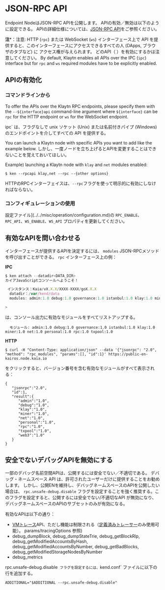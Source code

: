 # JSON-RPC API

Endpoint NodeはJSON-RPC APIを公開します。 APIの有効／無効は以下のように設定できる。 APIの詳細仕様については、[JSON-RPC API](../../../references/json-rpc/klay/account-created)をご参照ください。

**注**\*：注意: HTTP (`rpc`) または WebSocket (`ws`) インターフェース上で API を提供すると、このインターフェースにアクセスできるすべての人 (DApps, ブラウザのタブなど) に
アクセス権が与えられます。 どのAPI（
）を有効にするかは注意してください。 By default, Klaytn enables all APIs over the IPC (`ipc`) interface but for `rpc` and `ws` required modules have to be explicitly enabled.

## APIの有効化 <a id="enabling-apis"></a>

### コマンドラインから<a id="from-commandline"></a>

To offer the APIs over the Klaytn RPC endpoints, please specify them with the `--${interface}api`
command-line argument where `${interface}` can be `rpc` for the HTTP endpoint or `ws` for the WebSocket endpoint.

ipc\` は、フラグなしで unix ソケット (Unix) または名前付きパイプ (Windows) のエンドポイントを介してすべての API を提供する。

You can launch a Klaytn node with specific APIs you want to add like the example below. しかし、一度ノードを立ち上げるとAPIを変更することはできないことを覚えておいてほしい。

Example) launching a Klaytn node with `klay` and `net` modules enabled:

```shell
$ ken --rpcapi klay,net --rpc --{other options}
```

HTTPのRPCインターフェイスは、`--rpc`フラグを使って明示的に有効にしなければならない。

### コンフィギュレーションの使用<a id="using-configuration"></a>

設定ファイル](../../misc/operation/configuration.md)の `RPC_ENABLE`、`RPC_API`、`WS_ENABLE`、`WS_API` プロパティを更新してください。

## 有効なAPIを問い合わせる<a id="querying-enabled-apis"></a>

インターフェースが提供するAPIを決定するには、 `modules` JSON-RPCメソッドを呼び出すことができる。
`rpc` インターフェース上の例：

**IPC**

```javascript
$ ken attach --datadir<DATA_DIR>
カイアJavaScriptコンソールへようこそ！

 インスタンス：Kaia/vX.X.X/XXXX-XXXX/goX.X.X
  datadir：/var/kend/data
  modules: admin:1.0 debug:1.0 governance:1.0 istanbul:1.0 klay:1.0 miner:1.0 net:1.0 personal:1.0 rpc:1.0 txpool:1.0

>
```

は、コンソール出力に有効なモジュールをすべてリストアップする。

```
  モジュール: admin:1.0 debug:1.0 governance:1.0 istanbul:1.0 klay:1.0 miner:1.0 net:1.0 personal:1.0 rpc:1.0 txpool:1.0
```

**HTTP**

```shell
$ curl -H "Content-Type: application/json" --data '{"jsonrpc": "2.0", "method": "rpc_modules", "params":[], "id":1}' https://public-en-kairos.node.kaia.io
```

をクリックすると、バージョン番号を含む有効なモジュールがすべて表示される：

```
{
   "jsonrpc":"2.0",
   "id":1,
   "result":{
      "admin":"1.0",
      "debug":"1.0",
      "klay":"1.0",
      "miner":"1.0",
      "net":"1.0",
      "personal":"1.0",
      "rpc":"1.0",
      "txpool":"1.0",
      "web3":"1.0"
   }
}
```

## 安全でないデバッグAPIを無効にする<a id="disabling-unsafe-debug-apis"></a>

一部のデバッグ名前空間APIは、公開するには安全でない／不適切である。
デバッグ・ネームスペース API は、許可されたユーザーだけに提供することをお勧めします。
しかし、公開ENを維持し、デバッグネームスペースのAPIを公開したい場合は、
`rpc.unsafe-debug.disable` フラグを設定することを強く推奨する。このフラグを設定すると、公開するには安全でない/不適切なAPI
が無効になり、デバッグネームスペースのAPIのサブセットのみが有効になる。

有効なAPIは以下の通り：

- [VMトレース](../../../references/json-rpc/debug/trace-bad-block)API、ただし機能は制限される（[定義済みトレーサー](../../../references/json-rpc/debug/trace-bad-block)のみ使用可能）。 params/tracingOptions 参照)
- debug_dumpBlock, debug_dumpStateTrie, debug_getBlockRlp, debug_getModifiedAccountsByHash, debug_getModifiedAccountsByNumber, debug_getBadBlocks, debug_getModifiedStorageNodesByNumber
- debug_metrics

rpc.unsafe-debug.disable` フラグを設定するには、`kend.conf\` ファイルに以下の行を追加する。

```
ADDITIONAL="$ADDITIONAL --rpc.unsafe-debug.disable"
```
